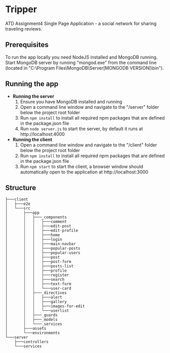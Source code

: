 # Tripper
ATD Assignment4 Single Page Application - a social network for sharing traveling reviews.

## Prerequisites
To run the app locally you need NodeJS installed and MongoDB running.
Start MongoDB server by running "mongod.exe" from the command line (located in "C:\Program Files\MongoDB\Server\[MONGODB VERSION]\bin").

## Running the app
* **Running the server**
    1. Ensure you have MongoDB installed and running
    1. Open a command line window and navigate to the "/server" folder below the project root folder
    1. Run `npm install` to install all required npm packages that are defined in the package.json file
    1. Run `node server.js` to start the server, by default it runs at http://localhost:4000
* **Running the client**
    1. Open a command line window and navigate to the "/client" folder below the project root folder
    1. Run `npm install` to install all required npm packages that are defined in the package.json file
    1. Run `npm start` to start the client, a browser window should automatically open to the application at http://localhost:3000


## Structure
```
├───client
│   ├───e2e
│   └───src
│       ├───app
│       │   ├───_components
│       │   │   ├───comment
│       │   │   ├───edit-post
│       │   │   ├───edit-profile
│       │   │   ├───home
│       │   │   ├───login
│       │   │   ├───main-navbar
│       │   │   ├───popular-posts
│       │   │   ├───popular-users
│       │   │   ├───post
│       │   │   ├───post-form
│       │   │   ├───posts-list
│       │   │   ├───profile
│       │   │   ├───register
│       │   │   ├───search
│       │   │   ├───text-form
│       │   │   └───user-card
│       │   ├───_directives
│       │   │   ├───alert
│       │   │   ├───gallery
│       │   │   ├───images-for-edit
│       │   │   └───userlist
│       │   ├───_guards
│       │   ├───_models
│       │   └───_services
│       ├───assets
│       └───environments
└───server
    ├───controllers
    └───services
```